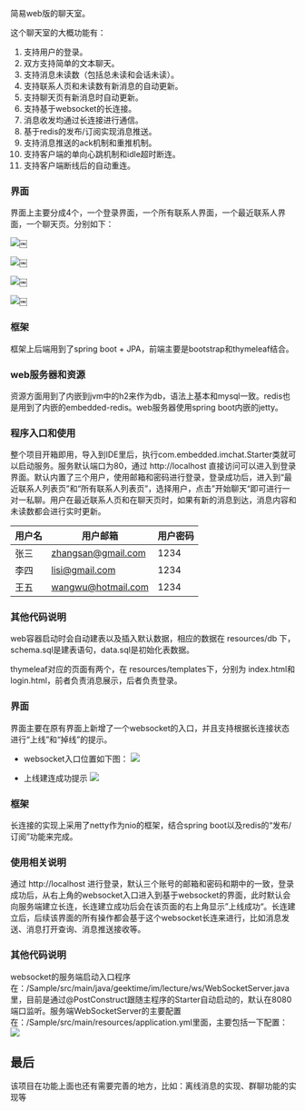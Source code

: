 简易web版的聊天室。

这个聊天室的大概功能有：
1. 支持用户的登录。
2. 双方支持简单的文本聊天。
3. 支持消息未读数（包括总未读和会话未读）。
4. 支持联系人页和未读数有新消息的自动更新。
5. 支持聊天页有新消息时自动更新。
6. 支持基于websocket的长连接。
7. 消息收发均通过长连接进行通信。
8. 基于redis的发布/订阅实现消息推送。
9. 支持消息推送的ack机制和重推机制。
10. 支持客户端的单向心跳机制和idle超时断连。
11. 支持客户端断线后的自动重连。

### 界面
界面上主要分成4个，一个登录界面，一个所有联系人界面，一个最近联系人界面，一个聊天页。分别如下：

![](https://github.com/coldwalker/resources/blob/master/geektime/login.jpg)￼

![](https://github.com/coldwalker/resources/blob/master/geektime/all_contacts.jpg)￼

![](https://github.com/coldwalker/resources/blob/master/geektime/latest_contacts.jpg)￼

![](https://github.com/coldwalker/resources/blob/master/geektime/chat.jpg)￼

### 框架
框架上后端用到了spring boot + JPA，前端主要是bootstrap和thymeleaf结合。

### web服务器和资源
资源方面用到了内嵌到jvm中的h2来作为db，语法上基本和mysql一致。redis也是用到了内嵌的embedded-redis。web服务器使用spring boot内嵌的jetty。

### 程序入口和使用
整个项目开箱即用，导入到IDE里后，执行com.embedded.imchat.Starter类就可以启动服务。服务默认端口为80，通过 http://localhost 直接访问可以进入到登录界面。默认内置了三个用户，使用邮箱和密码进行登录，登录成功后，进入到“最近联系人列表页”和“所有联系人列表页”，选择用户，点击”开始聊天“即可进行一对一私聊。用户在最近联系人页和在聊天页时，如果有新的消息到达，消息内容和未读数都会进行实时更新。

| 用户名 | 用户邮箱           | 用户密码 |
| ------ | ------------------ | -------- |
| 张三   | zhangsan@gmail.com | 1234     |
| 李四   | lisi@gmail.com     | 1234     |
| 王五   | wangwu@hotmail.com | 1234     |

### 其他代码说明
web容器启动时会自动建表以及插入默认数据，相应的数据在 resources/db 下，schema.sql是建表语句，data.sql是初始化表数据。

thymeleaf对应的页面有两个，在 resources/templates下，分别为 index.html和login.html，前者负责消息展示，后者负责登录。

### 界面
界面主要在原有界面上新增了一个websocket的入口，并且支持根据长连接状态进行“上线”和“掉线”的提示。

* websocket入口位置如下图：
![](https://github.com/coldwalker/resources/blob/master/geektime/websocket_entrance.png)

* 上线建连成功提示
![](https://github.com/coldwalker/resources/blob/master/geektime/websocket_login_success.png)

### 框架
长连接的实现上采用了netty作为nio的框架，结合spring boot以及redis的“发布/订阅”功能来完成。

### 使用相关说明
通过 http://localhost 进行登录，默认三个账号的邮箱和密码和期中的一致，登录成功后，从右上角的websocket入口进入到基于websocket的界面，此时默认会向服务端建立长连，长连建立成功后会在该页面的右上角显示”上线成功“。长连建立后，后续该界面的所有操作都会基于这个websocket长连来进行，比如消息发送、消息打开查询、消息推送接收等。

### 其他代码说明
websocket的服务端启动入口程序在：/Sample/src/main/java/geektime/im/lecture/ws/WebSocketServer.java里，目前是通过@PostConstruct跟随主程序的Starter自动启动的，默认在8080端口监听。服务端WebSocketServer的主要配置在：/Sample/src/main/resources/application.yml里面，主要包括一下配置：
![](https://github.com/coldwalker/resources/blob/master/geektime/websocket_confs.png)

## 最后
该项目在功能上面也还有需要完善的地方，比如：离线消息的实现、群聊功能的实现等